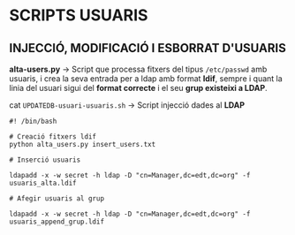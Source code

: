 # SCRIPTS USUARIS
## INJECCIÓ, MODIFICACIÓ I ESBORRAT D'USUARIS 

**alta-users.py** -> Script que processa fitxers del tipus `/etc/passwd` amb usuaris, i crea la seva entrada per a ldap amb format **ldif**,
sempre i quant la linia del usuari sigui del **format correcte** i el seu **grup existeixi a LDAP**.

cat `UPDATEDB-usuari-usuaris.sh` -> Script injecció dades al **LDAP**

```
#! /bin/bash

# Creació fitxers ldif
python alta_users.py insert_users.txt

# Inserció usuaris

ldapadd -x -w secret -h ldap -D "cn=Manager,dc=edt,dc=org" -f usuaris_alta.ldif

# Afegir usuaris al grup

ldapadd -x -w secret -h ldap -D "cn=Manager,dc=edt,dc=org" -f usuaris_append_grup.ldif
```
